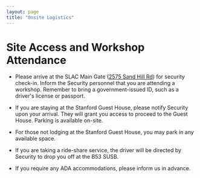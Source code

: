 ```yaml
---
layout: page
title: "Onsite Logistics"
---
```


# Site Access and Workshop Attendance

 * Please arrive at the SLAC Main Gate ([2575 Sand Hill Rd](https://maps.app.goo.gl/q1iT8b3xzSrFgVrF6)) for security check-in. Inform the Security personnel that you are attending a workshop. Remember to bring a government-issued ID, such as a driver's license or passport.

 * If you are staying at the Stanford Guest House, please notify Security upon your arrival. They will grant you access to proceed to the Guest House. Parking is available on-site.

 * For those not lodging at the Stanford Guest House, you may park in any available space.

 * If you are taking a ride-share service, the driver will be directed by Security to drop you off at the B53 SUSB.

 * If you require any ADA accommodations, please inform us in advance.
